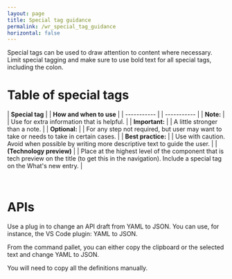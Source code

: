 ```yaml
---
layout: page
title: Special tag guidance
permalink: /wr_special_tag_guidance
horizontal: false
---
```


Special tags can be used to draw attention to content where necessary. Limit special tagging and make sure to use bold text for all special tags, including the colon.

# Table of special tags

| **Special tag** | | **How and when to use** |
| ----------- | | ----------- |
| **Note:** | |  Use for extra information that is helpful. |
| **Important:** | |  A little stronger than a note. |
| **Optional:**  | | For any step not required, but user may want to take or needs to take in certain cases. |
| **Best practice:** | | Use with caution. Avoid when possible by writing more descriptive text to guide the user. |
| **(Technology preview)** | | Place at the highest level of the component that is tech preview on the title (to get this in the navigation). Include a special tag on the What's new entry. |

&nbsp;

# APIs

Use a plug in to change an API draft from YAML to JSON. You can use, for instance, the VS Code plugin: YAML to JSON.

From the command pallet, you can either copy the clipboard or the selected text and change YAML to JSON.

You will need to copy all the definitions manually.
